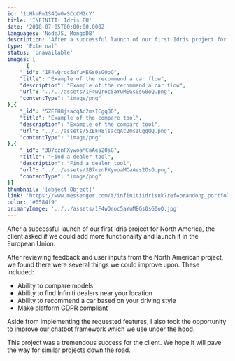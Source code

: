 ```yaml
---
id: '1LHkmPm1S4Qw0wSCcCM2cY'
title: 'INFINITI: Idris EU'
date: '2018-07-05T00:00:00.000Z'
languages: 'NodeJS, MongoDB'
description: 'After a successful launch of our first Idris project for North America, the client asked if we could add more functionality and launch it in the European Union. '
type: 'External'
status: 'Unavailable'
images: [
      {
	"_id": "1F4wQroc5aYuMEGs0sG0oQ",
	"title": "Example of the recommend a car flow",
	"description": "Example of the recommend a car flow",
	"url": "../../assets/1F4wQroc5aYuMEGs0sG0oQ.png",
	"contentType": "image/png"
},{
	"_id": "5ZEFH8jsacqAc2msICgqQQ",
	"title": "Example of the compare tool",
	"description": "Example of the compare tool",
	"url": "../../assets/5ZEFH8jsacqAc2msICgqQQ.png",
	"contentType": "image/png"
},{
	"_id": "3B7cznFXywoaMCaAes2OsG",
	"title": "Find a dealer tool",
	"description": "Find a dealer tool",
	"url": "../../assets/3B7cznFXywoaMCaAes2OsG.png",
	"contentType": "image/png"
}]
thumbnail: '[object Object]'
link: 'https://www.messenger.com/t/infinitiidrisuk?ref=brandonp_portfolio'
color: '#0584f9'
primaryImage: '../../assets/1F4wQroc5aYuMEGs0sG0oQ.jpg'
---
```


After a successful launch of our first Idris project for North America, the client asked if we could add more functionality and launch it in the European Union. 

After reviewing feedback and user inputs from the North American project, we found there were several things we could improve upon. These included:

- Ability to compare models
- Ability to find Infiniti dealers near your location
- Ability to recommend a car based on your driving style
- Make platform GDPR compliant

Aside from implementing the requested features, I also took the opportunity to improve our chatbot framework which we use under the hood. 

This project was a tremendous success for the client. We hope it will pave the way for similar projects down the road.

